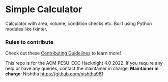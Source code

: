 # Simple Calculator

Calculator with area, volume, condition checks etc.
Built using Python modules like tkinter.
 
### Rules to contribute

Check out these [Contributing Guidelines](https://github.com/charan2308/weatherforecast/blob/main/CONTRIBUTION.md) to learn more! 
 
This repo is for the ACM PESU-ECC Hacknight 4.0 2022. If you require any help or have any queries, contact the maintainer in charge:
**Maintainer in charge**: Nishtha https://github.com/nishtha981


